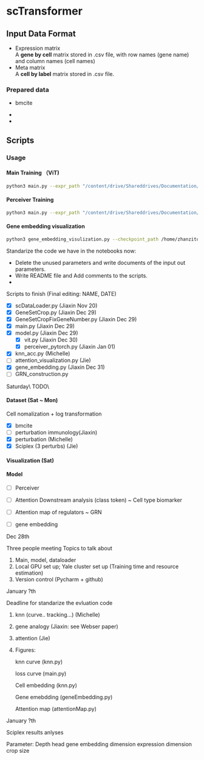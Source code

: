 # scTransformer
## Input Data Format
* Expression matrix\
A **gene by cell** matrix stored in .csv file, with row names (gene name) and column names (cell names)
* Meta matrix\
A **cell by label** matrix stored in .csv file.
### Prepared data
* bmcite

* 
* 
## Scripts
### Usage
#### Main Training （ViT)
```bash
python3 main.py --expr_path "/content/drive/Shareddrives/Documentation/Data/bm/rna_scale_bmcite.csv" --meta_path "/content/drive/Shareddrives/Documentation/Data/bm/meta.csv" --label_name "celltype.l2" --output_dir '../result' --fuse_mode "cat" --fix_number_gene_crop True
```
#### Perceiver Training
```bash
python3 main.py --expr_path "/content/drive/Shareddrives/Documentation/Data/bm/rna_scale_bmcite.csv" --meta_path "/content/drive/Shareddrives/Documentation/Data/bm/meta.csv" --label_name "celltype.l2" --output_dir '../result' --fuse_mode "cat" --fix_number_gene_crop True --model_name Perceiver
```
#### Gene embedding visualization
```bash
python3 gene_embedding_visulization.py --checkpoint_path /home/zhanzitong/maomao/scTransformer/Dec30_fixed_number_crop_correct/checkpoint0200.pth --gene_number 2000 --model_category vit --model_name vit_cat --output_dir ./test0.png
```
Standarize the code we have in the notebooks now:
* Delete the unused parameters and write documents of the input out parameters.
* Write README file and Add comments to the scripts.
* 

Scripts to finish (Final editing: NAME, DATE)
* [X] scDataLoader.py (Jiaxin Nov 20)
* [X] GeneSetCrop.py (Jiaxin Dec 29)
* [X] GeneSetCropFixGeneNumber.py (Jiaxin Dec 29)
* [X] main.py (Jiaxin Dec 29)
* [X] model.py (Jiaxin Dec 29)
  - [X] vit.py (Jiaxin Dec 30)
  - [X] perceiver_pytorch.py (Jiaxin Jan 01)
* [X] knn_acc.py (Michelle)
* [ ] attention_visualization.py (Jie)
* [X] gene_embedding.py (Jiaxin Dec 31)
* [ ] GRN_construction.py 

Saturday\ 
TODO\ 
#### Dataset (Sat ~ Mon)
Cell nomalization + log transformation
* [X] bmcite 
* [ ] perturbation immunology(Jiaxin)
* [X] perturbation (Michelle)
* [X] Sciplex (3 perturbs) (Jie)

#### Visualization (Sat)

#### Model
* [ ] Perceiver
* [ ] Attention Downstream analysis (class token) ~ Cell type biomarker
* [ ] Attention map of regulators ~ GRN 
* [ ] gene embedding 




Dec 28th

Three people meeting 
Topics to talk about
1. Main, model, dataloader
2. Local GPU set up; Yale cluster set up (Training time and resource estimation)
3. Version control (Pycharm + github)



January ?th

Deadline for standarize the evluation code
1. knn (curve.. tracking...) (Michelle)
2. gene analogy (Jiaxin: see Webser paper)
3. attention (Jie)
4. Figures:

   knn curve (knn.py)
   
   loss curve (main.py)

   Cell embedding (knn.py)

   Gene emebdding (geneEmbedding.py)

   Attention map (attentionMap.py)

January ?th

Sciplex results anlyses





Parameter:
Depth
head
gene embedding dimension
expression dimension
crop size

